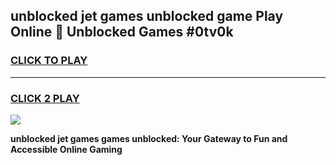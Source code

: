 
## unblocked jet games unblocked game Play Online 👋 Unblocked Games #0tv0k
<h3>
<a href="https://premium.freeplayer.one?title=unblocked_jet_games&ref=21F">CLICK TO PLAY</a></h3>
<hr>

<h3>
<a href="https://premium.freeplayer.one?title=unblocked_jet_games&ref=21F">CLICK 2 PLAY</a>
  
</h3>

<a href="https://premium.freeplayer.one?title=unblocked_jet_games&ref=21F/"><img src="https://clearcache.store/games.png"></a>


**unblocked jet games games unblocked: Your Gateway to Fun and Accessible Online Gaming**
